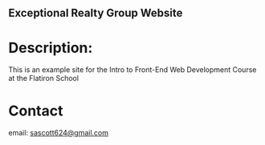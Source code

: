 Exceptional Realty Group Website
---

# Description:

This is an example site for the Intro to Front-End Web Development Course at the Flatiron School

# Contact

email: sascott624@gmail.com